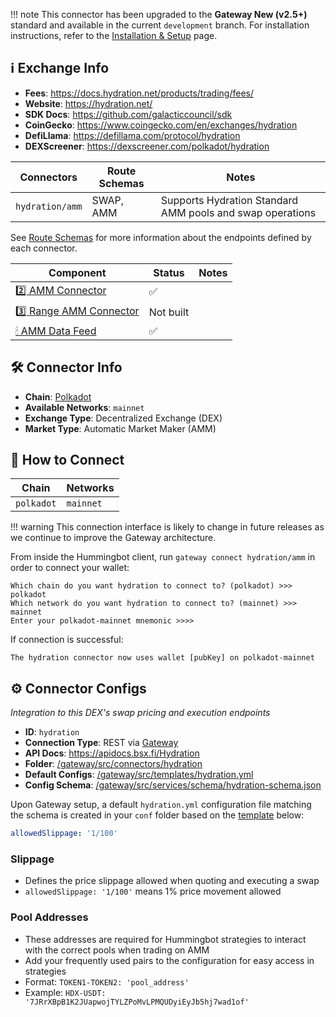 !!! note
This connector has been upgraded to the **Gateway New (v2.5+)** standard and available in the current `development` branch. For installation instructions, refer to the [Installation & Setup](../../gateway/installation.md) page.

## ℹ️ Exchange Info

- **Fees**: <https://docs.hydration.net/products/trading/fees/>
- **Website**: <https://hydration.net/>
- **SDK Docs**: <https://github.com/galacticcouncil/sdk>
- **CoinGecko**: <https://www.coingecko.com/en/exchanges/hydration>
- **DefiLlama**: <https://defillama.com/protocol/hydration>
- **DEXScreener**: <https://dexscreener.com/polkadot/hydration>


| Connectors      | Route Schemas | Notes                                                     | 
|-----------------|---------------|-----------------------------------------------------------|
| `hydration/amm` | SWAP, AMM     | Supports Hydration Standard AMM pools and swap operations |


See [Route Schemas](/gateway/schemas) for more information about the endpoints defined by each connector.


| Component | Status | Notes | 
| --------- | ------ | ----- |
| [2️⃣ AMM Connector](#2-amm-connector) | ✅ |
| [3️⃣ Range AMM Connector](#3-range-amm-connector) | Not built |
| [🕯 AMM Data Feed](#amm-data-feed) | ✅ |


## 🛠 Connector Info

* **Chain**: [Polkadot](/gateway/chains/polkadot)
* **Available Networks**: `mainnet`
* **Exchange Type**: Decentralized Exchange (DEX)
* **Market Type**: Automatic Market Maker (AMM)


## 🔑 How to Connect

| Chain | Networks | 
| ----- | -------- |
| `polkadot` | `mainnet`

!!! warning
This connection interface is likely to change in future releases as we continue to improve the Gateway architecture.

From inside the Hummingbot client, run `gateway connect hydration/amm` in order to connect your wallet:

```
Which chain do you want hydration to connect to? (polkadot) >>> polkadot
Which network do you want hydration to connect to? (mainnet) >>> mainnet
Enter your polkadot-mainnet mnemonic >>>>
```

If connection is successful:
```
The hydration connector now uses wallet [pubKey] on polkadot-mainnet
```


## ⚙️ Connector Configs
*Integration to this DEX's swap pricing and execution endpoints*

- **ID**: `hydration`
- **Connection Type**: REST via [Gateway](/gateway)
- **API Docs**: <https://apidocs.bsx.fi/Hydration>
- **Folder**: [/gateway/src/connectors/hydration](https://github.com/hummingbot/gateway/tree/development/src/connectors/hydration)
- **Default Configs**: [/gateway/src/templates/hydration.yml](https://github.com/hummingbot/gateway/tree/development/src/templates/hydration.yml)
- **Config Schema**: [/gateway/src/services/schema/hydration-schema.json](https://github.com/hummingbot/gateway/tree/development/src/services/schema/hydration-schema.json)

Upon Gateway setup, a default `hydration.yml` configuration file matching the schema is created in your `conf` folder based on the [template](https://github.com/hummingbot/gateway/tree/development/src/templates/hydration.yml) below:

```yaml
allowedSlippage: '1/100'

```
### Slippage

- Defines the price slippage allowed when quoting and executing a swap
- `allowedSlippage: '1/100'` means 1% price movement allowed

### Pool Addresses

- These addresses are required for Hummingbot strategies to interact with the correct pools when trading on AMM
- Add your frequently used pairs to the configuration for easy access in strategies
- Format: `TOKEN1-TOKEN2: 'pool_address'`
- Example: `HDX-USDT: '7JRrXBpB1K2JUapwojTYLZPoMvLPMQUDyiEyJb5hj7wad1of'`
